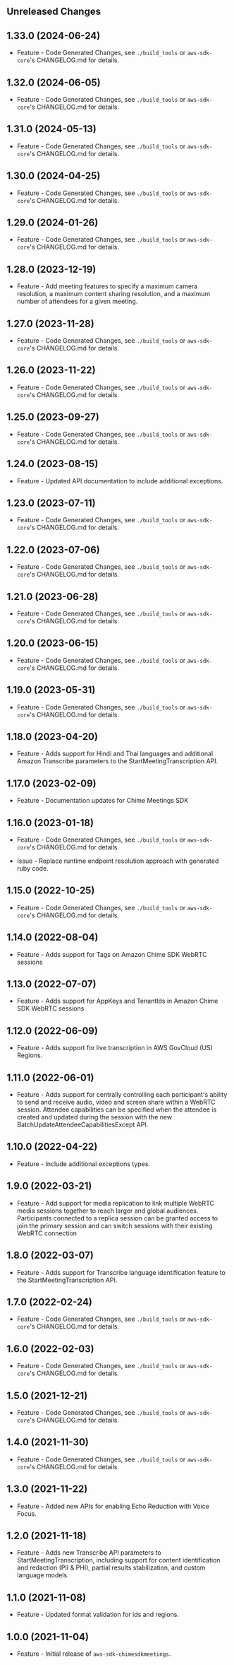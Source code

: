 Unreleased Changes
------------------

1.33.0 (2024-06-24)
------------------

* Feature - Code Generated Changes, see `./build_tools` or `aws-sdk-core`'s CHANGELOG.md for details.

1.32.0 (2024-06-05)
------------------

* Feature - Code Generated Changes, see `./build_tools` or `aws-sdk-core`'s CHANGELOG.md for details.

1.31.0 (2024-05-13)
------------------

* Feature - Code Generated Changes, see `./build_tools` or `aws-sdk-core`'s CHANGELOG.md for details.

1.30.0 (2024-04-25)
------------------

* Feature - Code Generated Changes, see `./build_tools` or `aws-sdk-core`'s CHANGELOG.md for details.

1.29.0 (2024-01-26)
------------------

* Feature - Code Generated Changes, see `./build_tools` or `aws-sdk-core`'s CHANGELOG.md for details.

1.28.0 (2023-12-19)
------------------

* Feature - Add meeting features to specify a maximum camera resolution, a maximum content sharing resolution, and a maximum number of attendees for a given meeting.

1.27.0 (2023-11-28)
------------------

* Feature - Code Generated Changes, see `./build_tools` or `aws-sdk-core`'s CHANGELOG.md for details.

1.26.0 (2023-11-22)
------------------

* Feature - Code Generated Changes, see `./build_tools` or `aws-sdk-core`'s CHANGELOG.md for details.

1.25.0 (2023-09-27)
------------------

* Feature - Code Generated Changes, see `./build_tools` or `aws-sdk-core`'s CHANGELOG.md for details.

1.24.0 (2023-08-15)
------------------

* Feature - Updated API documentation to include additional exceptions.

1.23.0 (2023-07-11)
------------------

* Feature - Code Generated Changes, see `./build_tools` or `aws-sdk-core`'s CHANGELOG.md for details.

1.22.0 (2023-07-06)
------------------

* Feature - Code Generated Changes, see `./build_tools` or `aws-sdk-core`'s CHANGELOG.md for details.

1.21.0 (2023-06-28)
------------------

* Feature - Code Generated Changes, see `./build_tools` or `aws-sdk-core`'s CHANGELOG.md for details.

1.20.0 (2023-06-15)
------------------

* Feature - Code Generated Changes, see `./build_tools` or `aws-sdk-core`'s CHANGELOG.md for details.

1.19.0 (2023-05-31)
------------------

* Feature - Code Generated Changes, see `./build_tools` or `aws-sdk-core`'s CHANGELOG.md for details.

1.18.0 (2023-04-20)
------------------

* Feature - Adds support for Hindi and Thai languages and additional Amazon Transcribe parameters to the StartMeetingTranscription API.

1.17.0 (2023-02-09)
------------------

* Feature - Documentation updates for Chime Meetings SDK

1.16.0 (2023-01-18)
------------------

* Feature - Code Generated Changes, see `./build_tools` or `aws-sdk-core`'s CHANGELOG.md for details.

* Issue - Replace runtime endpoint resolution approach with generated ruby code.

1.15.0 (2022-10-25)
------------------

* Feature - Code Generated Changes, see `./build_tools` or `aws-sdk-core`'s CHANGELOG.md for details.

1.14.0 (2022-08-04)
------------------

* Feature - Adds support for Tags on Amazon Chime SDK WebRTC sessions

1.13.0 (2022-07-07)
------------------

* Feature - Adds support for AppKeys and TenantIds in Amazon Chime SDK WebRTC sessions

1.12.0 (2022-06-09)
------------------

* Feature - Adds support for live transcription in AWS GovCloud (US) Regions.

1.11.0 (2022-06-01)
------------------

* Feature - Adds support for centrally controlling each participant's ability to send and receive audio, video and screen share within a WebRTC session.  Attendee capabilities can be specified when the attendee is created and updated during the session with the new BatchUpdateAttendeeCapabilitiesExcept API.

1.10.0 (2022-04-22)
------------------

* Feature - Include additional exceptions types.

1.9.0 (2022-03-21)
------------------

* Feature - Add support for media replication to link multiple WebRTC media sessions together to reach larger and global audiences. Participants connected to a replica session can be granted access to join the primary session and can switch sessions with their existing WebRTC connection

1.8.0 (2022-03-07)
------------------

* Feature - Adds support for Transcribe language identification feature to the StartMeetingTranscription API.

1.7.0 (2022-02-24)
------------------

* Feature - Code Generated Changes, see `./build_tools` or `aws-sdk-core`'s CHANGELOG.md for details.

1.6.0 (2022-02-03)
------------------

* Feature - Code Generated Changes, see `./build_tools` or `aws-sdk-core`'s CHANGELOG.md for details.

1.5.0 (2021-12-21)
------------------

* Feature - Code Generated Changes, see `./build_tools` or `aws-sdk-core`'s CHANGELOG.md for details.

1.4.0 (2021-11-30)
------------------

* Feature - Code Generated Changes, see `./build_tools` or `aws-sdk-core`'s CHANGELOG.md for details.

1.3.0 (2021-11-22)
------------------

* Feature - Added new APIs for enabling Echo Reduction with Voice Focus.

1.2.0 (2021-11-18)
------------------

* Feature - Adds new Transcribe API parameters to StartMeetingTranscription, including support for content identification and redaction (PII & PHI), partial results stabilization, and custom language models.

1.1.0 (2021-11-08)
------------------

* Feature - Updated format validation for ids and regions.

1.0.0 (2021-11-04)
------------------

* Feature - Initial release of `aws-sdk-chimesdkmeetings`.

